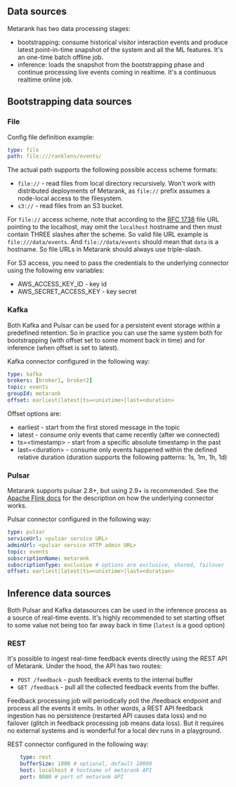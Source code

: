 ## Data sources

Metarank has two data processing stages:
* bootstrapping: consume historical visitor interaction events and produce latest point-in-time snapshot of the system 
and all the ML features. It's an one-time batch offline job.
* inference: loads the snapshot from the bootstrapping phase and continue processing live events coming in realtime. It's
a continuous realtime online job.

## Bootstrapping data sources

### File

Config file definition example:
```yaml
type: file
path: file:///ranklens/events/
```

The actual path supports the following possible access scheme formats:
* `file://` - read files from local directory recursively. Won't work with distributed deployments of Metarank, as 
`file://` prefix assumes a node-local access to the filesystem.
* `s3://` - read files from an S3 bucket.

For `file://` access scheme, note that according to the [RFC 1738](https://www.ietf.org/rfc/rfc1738.txt) file URL 
pointing to the localhost, may omit the `localhost` hostname and then must contain THREE slashes after the scheme. 
So valid file URL example is `file:///data/events`. And `file://data/events` should mean that `data` is a hostname.
So file URLs in Metarank should always use triple-slash.

For S3 access, you need to pass the credentials to the underlying connector using the following env variables:
* AWS_ACCESS_KEY_ID - key id
* AWS_SECRET_ACCESS_KEY - key secret


### Kafka

Both Kafka and Pulsar can be used for a persistent event storage within a predefined retention. So in practice you
can use the same system both for bootstrapping (with offset set to some moment back in time) and for inference (when
offset is set to latest).

Kafka connector configured in the following way:

```yaml
type: kafka
brokers: [broker1, broker2]
topic: events
groupId: metarank
offset: earliest|latest|ts=<unixtime>|last=<duration>
```
Offset options are:
* earliest - start from the first stored message in the topic
* latest - consume only events that came recently (after we connected)
* ts=\<timestamp\> - start from a specific absolute timestamp in the past
* last=\<duration\> - consume only events happened within the defined relative duration (duration supports the 
following patterns: 1s, 1m, 1h, 1d)

### Pulsar

Metarank supports pulsar 2.8+, but using 2.9+ is recommended. See the [Apache Flink docs](https://nightlies.apache.org/flink/flink-docs-master/docs/connectors/datastream/pulsar/)
for the description on how the underlying connector works.

Pulsar connector configured in the following way:
```yaml
type: pulsar
serviceUrl: <pulsar service URL>
adminUrl: <pulsar service HTTP admin URL>
topic: events
subscriptionName: metarank
subscriptionType: exclusive # options are exclusive, shared, failover
offset: earliest|latest|ts=<unixtime>|last=<duration>
```

## Inference data sources

Both Pulsar and Kafka datasources can be used in the inference process as a source of real-time events. 
It's highly recommended to set starting offset to some value not being too far away back in time (`latest` is a good option)

### REST

It's possible to ingest real-time feedback events directly using the REST API of Metarank. Under the hood, the API has 
two routes:
* `POST /feedback` - push feedback events to the internal buffer
* `GET /feedback` - pull all the collected feedback events from the buffer.

Feedback processing job will periodically poll the /feedback endpoint and process all the events it emits. In other words, 
a REST API feedback ingestion has no persistence (restarted API causes data loss) and no failover (glitch in feedback processing
job means data loss). But it requires no external systems and is wonderful for a local dev runs in a playground.

REST connector configured in the following way:
```yaml
    type: rest
    bufferSize: 1000 # optional, default 10000
    host: localhost # hostname of metarank API
    port: 8080 # port of metarank API
```

